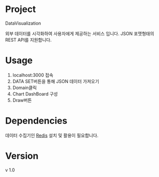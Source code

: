 # Project

DataVisualization

외부 데이터를 시각화하여 사용자에게 제공하는 서비스 입니다.
JSON 포맷형태의 REST API를 지원합니다.

# Usage

1. localhost:3000 접속
2. DATA SET버튼을 통해 JSON 데이터 가져오기
3. Domain클릭
4. Chart DashBoard 구성
5. Draw버튼

# Dependencies

데이터 수집기인 [Redis](https://github.com/NodeRedis/node_redis) 설치 및 활용이 필요합니다.

# Version

v 1.0